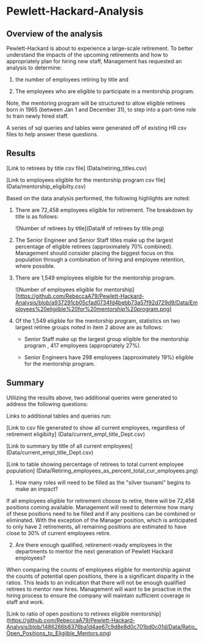 # Pewlett-Hackard-Analysis

## Overview of the analysis

Pewlett-Hackard is about to experience a large-scale retirement. To better understand the impacts of the upcoming retirements and how to appropriately plan for hiring new staff, Management has requested an analysis to determine:

 1. the number of employees retiring by title and

 2. The employees who are eligible to participate in a mentorship program. 

Note, the mentoring program will be structured to allow eligible retirees born in 1965 (between Jan 1 and December 31), to step into a part-time role to train newly hired staff.


A series of sql queries and tables were generated off of existing HR csv files to help answer these questions. 
 
## Results

   [Link to retirees by title csv file] (Data/retiring_titles.csv)
   
   [Link to employees eligible for the mentorship program csv file] (Data/mentorship_eligibilty.csv)

Based on the data analysis performed, the following highlights are noted:

1. There are 72,458 employees eligible for retirement. The breakdown by title is as follows:

   ![Number of retirees by title](Data/# of retirees by title.png)
    
2. The Senior Engineer and Senior Staff titles make up the largest percentage of eligible retirees (approximately 70% combined). Management should consider placing the biggest focus on this population through a combination of hiring and employee retention, where possible.

3. There are 1,549 employees eligible for the mentorship program. 

   ![Number of employees eligible for mentorship][https://github.com/RebeccaA79/Pewlett-Hackard-Analysis/blob/a937291cb05cfad0734fd4bebb73a57f92d729d9/Data/Employees%20eligiible%20for%20mentorship%20program.png]

4. Of the 1,549 eligible for the mentorship program, statistics on two largest retiree groups noted in item 2 above are as follows:

   - Senior Staff make up the largest group eligible for the mentorship program , 417 employees (appropriately 27%).
   
   - Senior Engineers have 298 employees (approximately 19%) eligible for the mentorship program. 

## Summary

Utilizing the results above, two additional queries were generated to address the following questions:
 
Links to additional tables and queries run:


[Link to csv file generated to show all current employees, regardless of retirement eligibiity] (Data/current_empl_title_Dept.csv)

[Link to summary by title of all current employees] (Data/current_empl_title_Dept.csv)

[Link to table showing percentage of retirees to total current employee population] (Data/Retiring_employees_as_percent_total_cur_employees.png)

1. How many roles will need to be filled as the "silver tsunami" begins to make an impact?

If all employees eligible for retirement choose to retire, there will be 72,458 positions coming available. Management will need to determine how many of these positions need to be filled and if any positions can be combined or eliminated. With the exception of the Manager position, which is anticipated to only have 2 retirements, all remaining positions are estimated to have close to 30% of current employees retire. 

2. Are there enough qualified, retirement-ready employees in the departments to mentor the next generation of Pewlett Hackard employees?

When comparing the counts of employees eligible for mentorship against the counts of potential open positions, there is a significant disparity in the ratios. This leads to an indication that there will not be enough qualified retirees to mentor new hires. Management will want to be proactive in the hiring process to ensure the company will maintain sufficient coverage in staff and work.

[Link to ratio of open positions to retirees eligible mentorship] (https://github.com/RebeccaA79/Pewlett-Hackard-Analysis/blob/1486266b8376ba1d4ae67c9d8e8d0c701bd0c01d/Data/Ratio_Open_Positions_to_Eligiible_Mentors.png)

